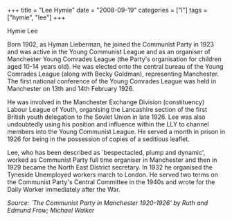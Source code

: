 +++
title = "Lee Hymie"
date = "2008-09-19"
categories = ["l"]
tags = ["hymie", "lee"]
+++

Hymie Lee

Born 1902, as Hyman Lieberman, he joined the Communist Party in 1923 and was active in the Young Communist League and as an organiser of Manchester Young Comrades League (the Party's organisation for children aged 10-14 years old). He was elected onto the central bureau of the Young Comrades League (along with Becky Goldman), representing Manchester. The first national conference of the Young Comrades League was held in Manchester on 13th and 14th February 1926.

He was involved in the Manchester Exchange Division (constituency) Labour League of Youth, organising the Lancashire section of the first British youth delegation to the Soviet Union in late 1926. Lee was also undoubtedly using his position and influence within the LLY to channel members into the Young Communist League. He served a month in prison in 1926 for being in the possession of copies of a seditious leaflet.

Lee, who has been described as \`bespectacled, plump and dynamic', worked as Communist Party full time organiser in Manchester and then in 1929 became the North East District secretary. In 1932 he organised the Tyneside Unemployed workers march to London. He served two terms on the Communist Party's Central Committee in the 1940s and wrote for the Daily Worker immediately after the War.

_Source: \`The Communist Party in Manchester 1920-1926' by Ruth and Edmund Frow; Michael Walker_
